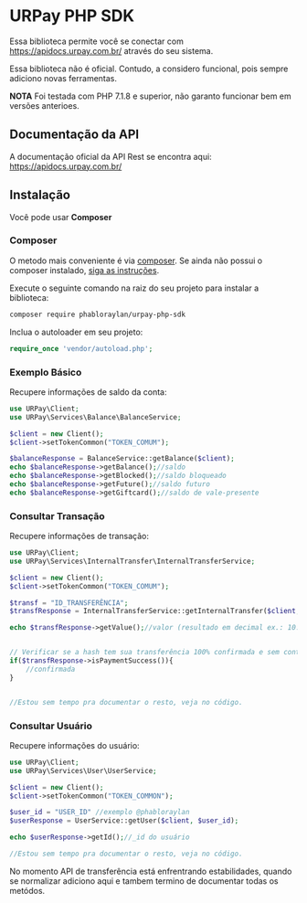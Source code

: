 # URPay PHP SDK #

Essa biblioteca permite você se conectar com https://apidocs.urpay.com.br/ através do seu sistema.

Essa biblioteca não é oficial. Contudo, a considero funcional, pois sempre adiciono novas ferramentas.

**NOTA** Foi testada com  PHP 7.1.8 e superior, não garanto funcionar bem em versões anterioes.

## Documentação da API

A documentação oficial da API Rest se encontra aqui: https://apidocs.urpay.com.br/

## Instalação

Você pode usar **Composer**

### Composer

O metodo mais conveniente é via [composer](https://getcomposer.org/). Se ainda não possui o composer instalado, [siga as instruções](https://getcomposer.org/doc/00-intro.md).

Execute o seguinte comando na raiz do seu projeto para instalar a biblioteca:

```sh
composer require phabloraylan/urpay-php-sdk
```

Inclua o autoloader em seu projeto:

```php
require_once 'vendor/autoload.php';
```

### Exemplo Básico ###

Recupere informações de saldo da conta:

```php
use URPay\Client;
use URPay\Services\Balance\BalanceService;

$client = new Client();
$client->setTokenCommon("TOKEN_COMUM");

$balanceResponse = BalanceService::getBalance($client);
echo $balanceResponse->getBalance();//saldo
echo $balanceResponse->getBlocked();//saldo bloqueado
echo $balanceResponse->getFuture();//saldo futuro
echo $balanceResponse->getGiftcard();//saldo de vale-presente

```

### Consultar Transação ###

Recupere informações de transação:

```php
use URPay\Client;
use URPay\Services\InternalTransfer\InternalTransferService;

$client = new Client();
$client->setTokenCommon("TOKEN_COMUM");

$transf = "ID_TRANSFERÊNCIA";
$transfResponse = InternalTransferService::getInternalTransfer($client, $transf);

echo $transfResponse->getValue();//valor (resultado em decimal ex.: 10.00)


// Verificar se a hash tem sua transferência 100% confirmada e sem contestação:
if($transfResponse->isPaymentSuccess()){
    //confirmada
}


//Estou sem tempo pra documentar o resto, veja no código.
```
### Consultar Usuário ###

Recupere informações do usuário:

```php
use URPay\Client;
use URPay\Services\User\UserService;

$client = new Client();
$client->setTokenCommon("TOKEN_COMMON");

$user_id = "USER_ID" //exemplo @phabloraylan
$userResponse = UserService::getUser($client, $user_id);

echo $userResponse->getId();//_id do usuário

//Estou sem tempo pra documentar o resto, veja no código.
```

No momento API de transferência está enfrentrando estabilidades, quando se normalizar adiciono aqui e tambem termino de documentar todas os metódos.